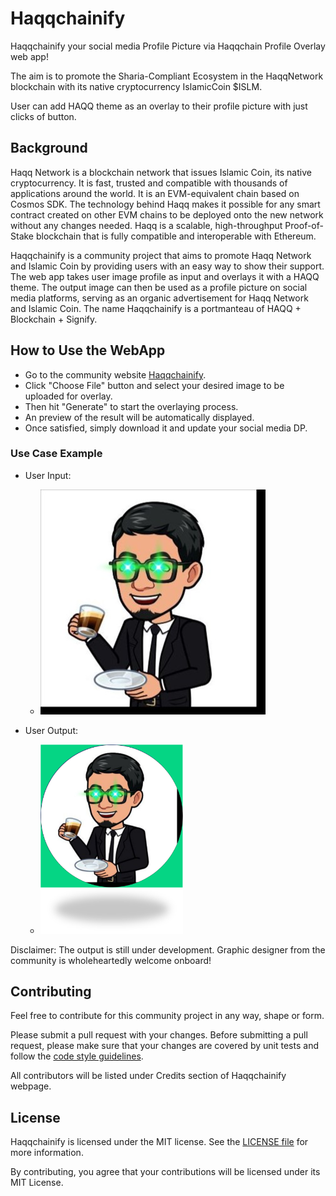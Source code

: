 # Haqqchainify

Haqqchainify your social media Profile Picture via Haqqchain Profile Overlay web app!

The aim is to promote the Sharia-Compliant Ecosystem in the HaqqNetwork blockchain with its native cryptocurrency IslamicCoin $ISLM.

User can add HAQQ theme as an overlay to their profile picture with just clicks of button.

## Background

Haqq Network is a blockchain network that issues Islamic Coin, its native cryptocurrency. It is fast, trusted and compatible with thousands of applications around the world. It is an EVM-equivalent chain based on Cosmos SDK. The technology behind Haqq makes it possible for any smart contract created on other EVM chains to be deployed onto the new network without any changes needed. Haqq is a scalable, high-throughput Proof-of-Stake blockchain that is fully compatible and interoperable with Ethereum.

Haqqchainify is a community project that aims to promote Haqq Network and Islamic Coin by providing users with an easy way to show their support. The web app takes user image profile as input and overlays it with a HAQQ theme. The output image can then be used as a profile picture on social media platforms, serving as an organic advertisement for Haqq Network and Islamic Coin. The name Haqqchainify is a portmanteau of HAQQ + Blockchain + Signify.

## How to Use the WebApp

* Go to the community website [Haqqchainify](URL_TO_BE_ADDED).
* Click "Choose File" button and select your desired image to be uploaded for overlay.
* Then hit "Generate" to start the overlaying process.
* An preview of the result will be automatically displayed.
* Once satisfied, simply download it and update your social media DP.

### Use Case Example

- User Input:
  - ![Original User Profile Image](./images/UserInput.jpg)

- User Output:
  - <img src="./images/Output.png" alt="Overlayed User Profile Image with HAQQ Theme" width="50%" height="50%"/>

Disclaimer: The output is still under development. Graphic designer from the community is wholeheartedly welcome onboard!

## Contributing

Feel free to contribute for this community project in any way, shape or form.

Please submit a pull request with your changes. Before submitting a pull request, please make sure that your changes are covered by unit tests and follow the [code style guidelines](https://docs.python-guide.org/writing/style/).

All contributors will be listed under Credits section of Haqqchainify webpage.

## License

Haqqchainify is licensed under the MIT license. See the [LICENSE file](https://github.com/pizofreude/Haqqchainify/LICENSE) for more information.

By contributing, you agree that your contributions will be licensed under its MIT License.

